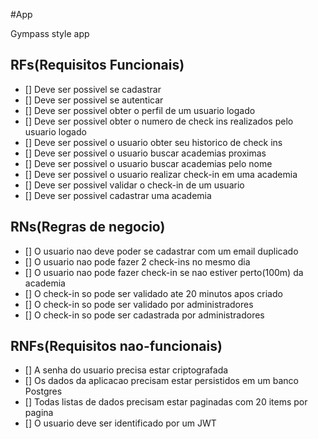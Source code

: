 #App

Gympass style app

## RFs(Requisitos Funcionais)
- [] Deve ser possivel se cadastrar
- [] Deve ser possivel se autenticar
- [] Deve ser possivel obter o perfil de um usuario logado
- [] Deve ser possivel obter o numero de check ins realizados pelo usuario logado
- [] Deve ser possivel o usuario obter seu historico de check ins
- [] Deve ser possivel o usuario buscar academias proximas
- [] Deve ser possivel o usuario buscar academias pelo nome
- [] Deve ser possivel o usuario realizar check-in em uma academia
- [] Deve ser possivel validar o check-in de um usuario
- [] Deve ser possivel cadastrar uma academia


## RNs(Regras de negocio)

- [] O usuario nao deve poder se cadastrar com um email duplicado
- [] O usuario nao pode fazer 2 check-ins no mesmo dia
- [] O usuario nao pode fazer  check-in se nao estiver perto(100m) da academia
- [] O check-in so pode ser validado ate 20 minutos apos criado
- [] O check-in so pode ser validado por administradores
- [] O check-in so pode ser cadastrada por administradores

## RNFs(Requisitos nao-funcionais)

- [] A senha do usuario precisa estar criptografada
- [] Os dados da aplicacao precisam estar persistidos em um banco Postgres
- [] Todas listas de dados precisam estar paginadas com 20 items por pagina
- [] O usuario deve ser identificado por um JWT 